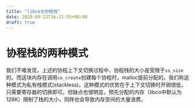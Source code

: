 ```yaml
---
title: "libco与协程栈"
date: 2020-09-22T16:21:55+08:00
draft: true
---
```



# 协程栈的两种模式

我们不难发现，上述的协程上下文切换过程中，协程栈的大小是受限于`ss_size`的。而这块内存在调用`co_create`创建每个协程时，malloc提前分配的。我们称这种模式为私有栈模式(stackless)。这种模式的优势在于上下文切换时开销很低，只需要寄存器的切换即可。但缺点也很明显，预先分配的内存（libco中默认为128K）限制了栈的大小，同样也会导致内存空间的大量浪费。

